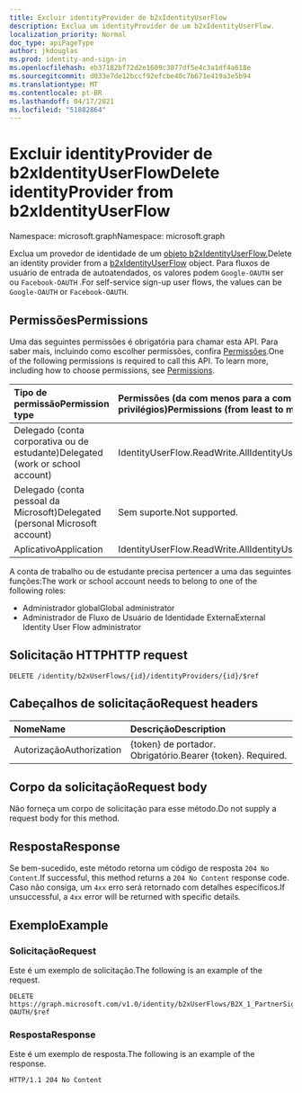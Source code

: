 ```yaml
---
title: Excluir identityProvider de b2xIdentityUserFlow
description: Exclua um identityProvider de um b2xIdentityUserFlow.
localization_priority: Normal
doc_type: apiPageType
author: jkdouglas
ms.prod: identity-and-sign-in
ms.openlocfilehash: eb37182bf72d2e1609c3077df5e4c3a1df4a618e
ms.sourcegitcommit: d033e7de12bccf92efcbe40c7b671e419a3e5b94
ms.translationtype: MT
ms.contentlocale: pt-BR
ms.lasthandoff: 04/17/2021
ms.locfileid: "51882864"
---
```

# <a name="delete-identityprovider-from-b2xidentityuserflow"></a><span data-ttu-id="9f58f-103">Excluir identityProvider de b2xIdentityUserFlow</span><span class="sxs-lookup"><span data-stu-id="9f58f-103">Delete identityProvider from b2xIdentityUserFlow</span></span>

<span data-ttu-id="9f58f-104">Namespace: microsoft.graph</span><span class="sxs-lookup"><span data-stu-id="9f58f-104">Namespace: microsoft.graph</span></span>

<span data-ttu-id="9f58f-105">Exclua um provedor de identidade de um [objeto b2xIdentityUserFlow.](../resources/b2xidentityuserflow.md)</span><span class="sxs-lookup"><span data-stu-id="9f58f-105">Delete an identity provider from a [b2xIdentityUserFlow](../resources/b2xidentityuserflow.md) object.</span></span> <span data-ttu-id="9f58f-106">Para fluxos de usuário de entrada de autoatendados, os valores podem `Google-OAUTH` ser ou `Facebook-OAUTH` .</span><span class="sxs-lookup"><span data-stu-id="9f58f-106">For self-service sign-up user flows, the values can be `Google-OAUTH` or `Facebook-OAUTH`.</span></span>

## <a name="permissions"></a><span data-ttu-id="9f58f-107">Permissões</span><span class="sxs-lookup"><span data-stu-id="9f58f-107">Permissions</span></span>

<span data-ttu-id="9f58f-p102">Uma das seguintes permissões é obrigatória para chamar esta API. Para saber mais, incluindo como escolher permissões, confira [Permissões](/graph/permissions-reference).</span><span class="sxs-lookup"><span data-stu-id="9f58f-p102">One of the following permissions is required to call this API. To learn more, including how to choose permissions, see [Permissions](/graph/permissions-reference).</span></span>

|<span data-ttu-id="9f58f-110">Tipo de permissão</span><span class="sxs-lookup"><span data-stu-id="9f58f-110">Permission type</span></span>      | <span data-ttu-id="9f58f-111">Permissões (da com menos para a com mais privilégios)</span><span class="sxs-lookup"><span data-stu-id="9f58f-111">Permissions (from least to most privileged)</span></span>              |
|:--------------------|:---------------------------------------------------------|
|<span data-ttu-id="9f58f-112">Delegado (conta corporativa ou de estudante)</span><span class="sxs-lookup"><span data-stu-id="9f58f-112">Delegated (work or school account)</span></span>|<span data-ttu-id="9f58f-113">IdentityUserFlow.ReadWrite.All</span><span class="sxs-lookup"><span data-stu-id="9f58f-113">IdentityUserFlow.ReadWrite.All</span></span>|
|<span data-ttu-id="9f58f-114">Delegado (conta pessoal da Microsoft)</span><span class="sxs-lookup"><span data-stu-id="9f58f-114">Delegated (personal Microsoft account)</span></span>| <span data-ttu-id="9f58f-115">Sem suporte.</span><span class="sxs-lookup"><span data-stu-id="9f58f-115">Not supported.</span></span>|
|<span data-ttu-id="9f58f-116">Aplicativo</span><span class="sxs-lookup"><span data-stu-id="9f58f-116">Application</span></span>| <span data-ttu-id="9f58f-117">IdentityUserFlow.ReadWrite.All</span><span class="sxs-lookup"><span data-stu-id="9f58f-117">IdentityUserFlow.ReadWrite.All</span></span>|

<span data-ttu-id="9f58f-118">A conta de trabalho ou de estudante precisa pertencer a uma das seguintes funções:</span><span class="sxs-lookup"><span data-stu-id="9f58f-118">The work or school account needs to belong to one of the following roles:</span></span>

* <span data-ttu-id="9f58f-119">Administrador global</span><span class="sxs-lookup"><span data-stu-id="9f58f-119">Global administrator</span></span>
* <span data-ttu-id="9f58f-120">Administrador de Fluxo de Usuário de Identidade Externa</span><span class="sxs-lookup"><span data-stu-id="9f58f-120">External Identity User Flow administrator</span></span>

## <a name="http-request"></a><span data-ttu-id="9f58f-121">Solicitação HTTP</span><span class="sxs-lookup"><span data-stu-id="9f58f-121">HTTP request</span></span>

<!-- { "blockType": "ignored" } -->

```http
DELETE /identity/b2xUserFlows/{id}/identityProviders/{id}/$ref
```

## <a name="request-headers"></a><span data-ttu-id="9f58f-122">Cabeçalhos de solicitação</span><span class="sxs-lookup"><span data-stu-id="9f58f-122">Request headers</span></span>

|<span data-ttu-id="9f58f-123">Nome</span><span class="sxs-lookup"><span data-stu-id="9f58f-123">Name</span></span>|<span data-ttu-id="9f58f-124">Descrição</span><span class="sxs-lookup"><span data-stu-id="9f58f-124">Description</span></span>|
|:---------------|:----------|
|<span data-ttu-id="9f58f-125">Autorização</span><span class="sxs-lookup"><span data-stu-id="9f58f-125">Authorization</span></span>|<span data-ttu-id="9f58f-p103">{token} de portador. Obrigatório.</span><span class="sxs-lookup"><span data-stu-id="9f58f-p103">Bearer {token}. Required.</span></span>|

## <a name="request-body"></a><span data-ttu-id="9f58f-128">Corpo da solicitação</span><span class="sxs-lookup"><span data-stu-id="9f58f-128">Request body</span></span>

<span data-ttu-id="9f58f-129">Não forneça um corpo de solicitação para esse método.</span><span class="sxs-lookup"><span data-stu-id="9f58f-129">Do not supply a request body for this method.</span></span>

## <a name="response"></a><span data-ttu-id="9f58f-130">Resposta</span><span class="sxs-lookup"><span data-stu-id="9f58f-130">Response</span></span>

<span data-ttu-id="9f58f-131">Se bem-sucedido, este método retorna um código de resposta `204 No Content`.</span><span class="sxs-lookup"><span data-stu-id="9f58f-131">If successful, this method returns a `204 No Content` response code.</span></span> <span data-ttu-id="9f58f-132">Caso não consiga, um `4xx` erro será retornado com detalhes específicos.</span><span class="sxs-lookup"><span data-stu-id="9f58f-132">If unsuccessful, a `4xx` error will be returned with specific details.</span></span>

## <a name="example"></a><span data-ttu-id="9f58f-133">Exemplo</span><span class="sxs-lookup"><span data-stu-id="9f58f-133">Example</span></span>

### <a name="request"></a><span data-ttu-id="9f58f-134">Solicitação</span><span class="sxs-lookup"><span data-stu-id="9f58f-134">Request</span></span>

<span data-ttu-id="9f58f-135">Este é um exemplo de solicitação.</span><span class="sxs-lookup"><span data-stu-id="9f58f-135">The following is an example of the request.</span></span>

<!-- {
  "blockType": "request",
  "name": "delete_b2xUserFlows_identityProviders_2"
}
-->

``` http
DELETE https://graph.microsoft.com/v1.0/identity/b2xUserFlows/B2X_1_PartnerSignUp/identityProviders/Facebook-OAUTH/$ref
```

### <a name="response"></a><span data-ttu-id="9f58f-136">Resposta</span><span class="sxs-lookup"><span data-stu-id="9f58f-136">Response</span></span>

<span data-ttu-id="9f58f-137">Este é um exemplo de resposta.</span><span class="sxs-lookup"><span data-stu-id="9f58f-137">The following is an example of the response.</span></span>

<!-- {
  "blockType": "response",
  "truncated": true
} -->

```http
HTTP/1.1 204 No Content
```
